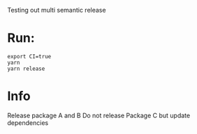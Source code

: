 
Testing out multi semantic release

# Run:

```
export CI=true
yarn
yarn release
```

# Info

Release package A and B
Do not release Package C but update dependencies 
